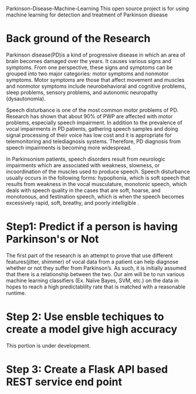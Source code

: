 Parkinson-Disease-Machine-Learning
This open source project is for using machine learning for detection and treatment of Parkinson disease


Back ground of the Research
==============================

 Parkinson disease(PD)is a kind of progressive disease in which an area of brain becomes damaged over the years. It causes various signs and symptoms. From one perspective, these signs and symptoms can be grouped into two major categories: motor symptoms and nonmotor symptoms. Motor symptoms are those that affect movement and muscles and nonmotor symptoms include neurobehavioral and cognitive problems, sleep problems, sensory problems, and autonomic neuropathy (dysautonomia).

Speech disturbance is one of the most common motor problems of PD. Research has shown that about 90% of PWP are affected with motor problems, especially speech impairment. In addition to the prevalence of vocal impairments in PD patients, gathering speech samples and doing signal processing of their voice has low cost and it is appropriate for telemonitoring and telediagnosis systems. Therefore, PD diagnosis from speech impairments is becoming more widespread.

In Parkinsonism patients, speech disorders result from neurologic impairments which are associated with weakness, slowness, or incoordination of the muscles used to produce speech. Speech disturbance usually occurs in the following forms: hypophonia, which is soft speech that results from weakness in the vocal musculature, monotonic speech, which deals with speech quality in the cases that are soft, hoarse, and monotonous, and festination speech, which is when the speech becomes excessively rapid, soft, breathy, and poorly intelligible .

Step1: Predict if a person is having Parkinson's or Not
===========================================================
The first part of the research is an attempt to prove that use different features(jitter, shimmer) of vocal data from a patient can help diagnose whether or not they suffer from Parkinson’s. As such, it is initially assumed that there is a relationship between the two. Our aim will be to run various machine learning classifiers (Ex. Naïve Bayes, SVM, etc.) on the data in hopes to reach a high predictability rate that is matched with a reasonable runtime. 

Step 2:  Use ensble techiques to create a model give high accuracy 
===================================================================

This portion is under development.

Step 3: Create a Flask API  based REST service end point
===================================================================
